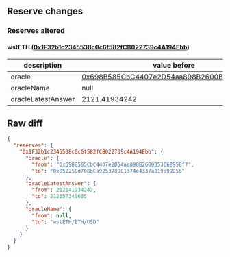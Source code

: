 ## Reserve changes

### Reserves altered

#### wstETH ([0x1F32b1c2345538c0c6f582fCB022739c4A194Ebb](https://optimistic.etherscan.io/address/0x1F32b1c2345538c0c6f582fCB022739c4A194Ebb))

| description | value before | value after |
| --- | --- | --- |
| oracle | [0x698B585CbC4407e2D54aa898B2600B53C68958f7](https://optimistic.etherscan.io/address/0x698B585CbC4407e2D54aa898B2600B53C68958f7) | [0x05225Cd708bCa9253789C1374e4337a019e99D56](https://optimistic.etherscan.io/address/0x05225Cd708bCa9253789C1374e4337a019e99D56) |
| oracleName | null | wstETH/ETH/USD |
| oracleLatestAnswer | 2121.41934242 | 2121.57340685 |


## Raw diff

```json
{
  "reserves": {
    "0x1F32b1c2345538c0c6f582fCB022739c4A194Ebb": {
      "oracle": {
        "from": "0x698B585CbC4407e2D54aa898B2600B53C68958f7",
        "to": "0x05225Cd708bCa9253789C1374e4337a019e99D56"
      },
      "oracleLatestAnswer": {
        "from": 212141934242,
        "to": 212157340685
      },
      "oracleName": {
        "from": null,
        "to": "wstETH/ETH/USD"
      }
    }
  }
}
```